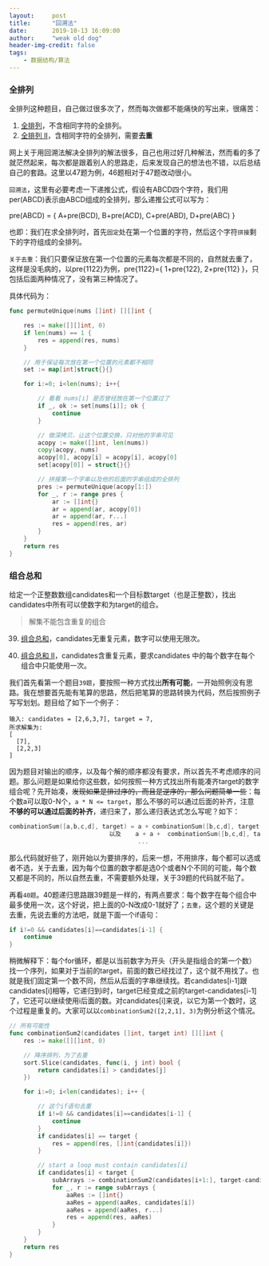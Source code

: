 ```yaml
---
layout:     post
title:      "回溯法"
date:       2019-10-13 16:09:00
author:     "weak old dog"
header-img-credit: false
tags:
    - 数据结构/算法
---
```


### 全排列
全排列这种题目，自己做过很多次了，然而每次做都不能痛快的写出来，很痛苦：

1.  [全排列](https://leetcode-cn.com/problems/permutations/)，不含相同字符的全排列。
2.  [全排列 II](https://leetcode-cn.com/problems/permutations-ii/)，含相同字符的全排列，需要**去重**

网上关于用回溯法解决全排列的解法很多，自己也用过好几种解法，然而看的多了就茫然起来，每次都是跟着别人的思路走，后来发现自己的想法也不错，以后总结自己的套路。这里以47题为例，46题相对于47题改动很小。

`回溯法`，这里有必要考虑一下递推公式，假设有ABCD四个字符，我们用per(ABCD)表示由ABCD组成的全排列，那么递推公式可以写为：

pre(ABCD) = { A+pre(BCD), B+pre(ACD), C+pre(ABD), D+pre(ABC) }

也即：我们在求全排列时，首先`固定`处在第一个位置的字符，然后这个字符`拼接`剩下的字符组成的全排列。

`关于去重`：我们只要保证放在第一个位置的元素每次都是不同的，自然就去重了，这样是没毛病的，以pre{1122}为例，pre{1122}={ 1+pre{122}, 2+pre{112} }，只包括后面两种情况了，没有第三种情况了。

具体代码为：
```go
func permuteUnique(nums []int) [][]int {

	res := make([][]int, 0)
	if len(nums) == 1 {
		res = append(res, nums)
	}

	// 用于保证每次放在第一个位置的元素都不相同
	set := map[int]struct{}{}

	for i:=0; i<len(nums); i++{

		// 看看 nums[i] 是否曾经放在第一个位置过了
		if _, ok := set[nums[i]]; ok {
			continue
		}

		// 做深拷贝，让这个位置交换，只对他的字串可见
		acopy := make([]int, len(nums))
		copy(acopy, nums)
		acopy[0], acopy[i] = acopy[i], acopy[0]
		set[acopy[0]] = struct{}{}

		// 拼接第一个字串以及他的后面的字串组成的全排列
		pres := permuteUnique(acopy[1:])
		for _, r := range pres {
			ar := []int{}
			ar = append(ar, acopy[0])
			ar = append(ar, r...)
			res = append(res, ar)
		}
	}
	return res
}
```

### 组合总和
给定一个正整数数组candidates和一个目标数target（也是正整数），找出candidates中所有可以使数字和为target的组合。
> 解集不能包含重复的组合

39. [组合总和](https://leetcode-cn.com/problems/combination-sum/)，candidates无重复元素，数字可以使用无限次。

40. [组合总和 II](https://leetcode-cn.com/problems/combination-sum-ii/)，candidates含重复元素，要求candidates 中的每个数字在每个组合中只能使用一次。

我们首先看第一个题目`39题`，要按照一种方式找出**所有可能**，一开始照例没有思路。我在想要首先能有笔算的思路，然后把笔算的思路转换为代码，然后按照例子写写划划。题目给了如下一个例子：
```
输入: candidates = [2,6,3,7], target = 7,
所求解集为:
[
  [7],
  [2,2,3]
]
```
因为题目对输出的顺序，以及每个解的顺序都没有要求，所以首先不考虑顺序的问题。那么问题是如果给你这些数，如何按照一种方式找出所有能凑齐target的数字组合呢？先开始凑，~~发现如果是排过序的，而且是逆序的，那么问题简单一些~~：每个数a可以取0-N个，`a * N <= target`，那么不够的可以通过后面的补齐，注意**不够的可以通过后面的补齐**，递归来了，那么递归表达式怎么写呢？如下：
```go
combinationSum([a,b,c,d], target) = a + combinationSum([b,c,d], target-a)
                            以及    a + a +  combinationSum([b,c,d], target-a-a)
                                    ...
```
那么代码就好些了，刚开始以为要排序的，后来一想，不用排序，每个都可以选或者不选，关于去重，因为每个位置的数字都是选0个或者N个不同的可能，每个数又都是不同的，所以自然去重，不需要额外处理，关于39题的代码就不贴了。

再看`40题`。40题递归思路跟39题是一样的，有两点要求：每个数字在每个组合中最多使用一次，这个好说，把上面的0-N改成0-1就好了；`去重`，这个题的关键是去重，先说去重的方法吧，就是下面一个if语句：
```go
if i!=0 && candidates[i]==candidates[i-1] {
    continue
}
```
稍微解释下：每个for循环，都是以当前数字为开头（开头是指组合的第一个数）找一个序列，如果对于当前的target，前面的数已经找过了，这个就不用找了。也就是我们固定第一个数不同，然后从后面的字串继续找。若candidates[i-1]跟candidates[i]相等，它递归到i时，target已经变成之前的target-candidates[i-1]了，它还可以继续使用i后面的数。对candidates[i]来说，以它为第一个数时，这个过程是重复的。大家可以以`combinationSum2([2,2,1], 3)`为例分析这个情况。

```go
// 所有可能性
func combinationSum2(candidates []int, target int) [][]int {
	res := make([][]int, 0)

	// 降序排列，为了去重
	sort.Slice(candidates, func(i, j int) bool {
		return candidates[i] > candidates[j]
	})

	for i:=0; i<len(candidates); i++ {

		// 这个if语句去重
		if i!=0 && candidates[i]==candidates[i-1] {
			continue
		}
		if candidates[i] == target {
			res = append(res, []int{candidates[i]})
		}

		// start a loop must contain candidates[i]
		if candidates[i] < target {
			subArrays := combinationSum2(candidates[i+1:], target-candidates[i])
			for _, r := range subArrays {
				aaRes := []int{}
				aaRes = append(aaRes, candidates[i])
				aaRes = append(aaRes, r...)
				res = append(res, aaRes)
			}
		}
	}
	return res
}
```
